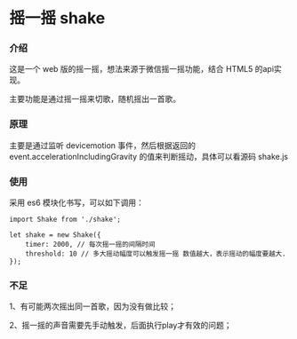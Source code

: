# 摇一摇 shake

### 介绍

这是一个 web 版的摇一摇，想法来源于微信摇一摇功能，结合 HTML5 的api实现。

主要功能是通过摇一摇来切歌，随机摇出一首歌。

### 原理

主要是通过监听 devicemotion 事件，然后根据返回的 event.accelerationIncludingGravity 的值来判断摇动，具体可以看源码 shake.js

### 使用

采用 es6 模块化书写，可以如下调用：

```
import Shake from './shake';

let shake = new Shake({
    timer: 2000, // 每次摇一摇的间隔时间
    threshold: 10 // 多大摇动幅度可以触发摇一摇 数值越大，表示摇动的幅度要越大.
});
```

### 不足

1、有可能两次摇出同一首歌，因为没有做比较；

2、摇一摇的声音需要先手动触发，后面执行play才有效的问题；
